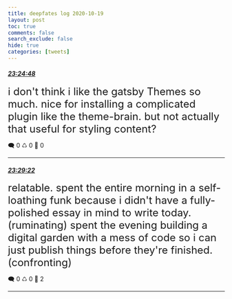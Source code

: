 ```yaml
---
title: deepfates log 2020-10-19
layout: post
toc: true
comments: false
search_exclude: false
hide: true
categories: [tweets]
---
```



#### <a href = "https://twitter.com/deepfates/status/1318422896398696449">*23:24:48*</a>

<font size="5">i don't think i like the gatsby Themes so much. nice for installing a complicated plugin like the theme-brain. but not actually that useful for styling content?</font>



🗨️ 0 ♺ 0 🤍  0   

---
    
#### <a href = "https://twitter.com/deepfates/status/1318424046271430656">*23:29:22*</a>

<font size="5">relatable.  spent the entire morning in a self-loathing funk because i didn't have a fully-polished essay in mind to write today. (ruminating)  spent the evening building a digital garden with a mess of code so i can just publish things before they're finished. (confronting)</font>



🗨️ 0 ♺ 0 🤍  2   

---
    
            

